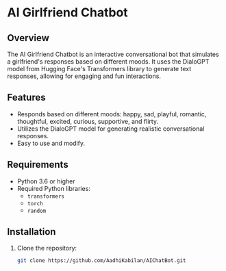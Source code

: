 # AI Girlfriend Chatbot

## Overview
The AI Girlfriend Chatbot is an interactive conversational bot that simulates a girlfriend's responses based on different moods. It uses the DialoGPT model from Hugging Face's Transformers library to generate text responses, allowing for engaging and fun interactions.

## Features
- Responds based on different moods: happy, sad, playful, romantic, thoughtful, excited, curious, supportive, and flirty.
- Utilizes the DialoGPT model for generating realistic conversational responses.
- Easy to use and modify.

## Requirements
- Python 3.6 or higher
- Required Python libraries:
  - `transformers`
  - `torch`
  - `random`

## Installation
1. Clone the repository:
   ```bash
   git clone https://github.com/AadhiKabilan/AIChatBot.git
